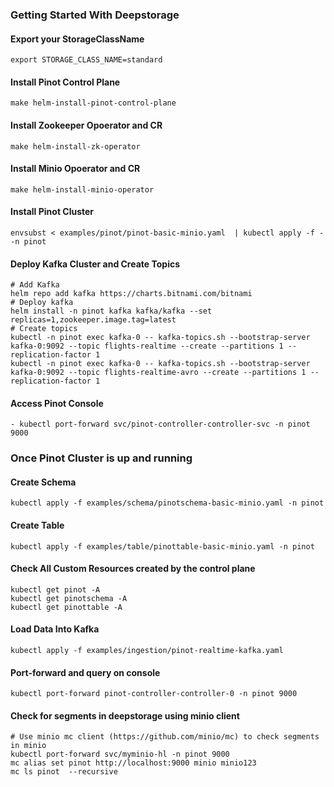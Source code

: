 ### Getting Started With Deepstorage

#### Export your StorageClassName 
```
export STORAGE_CLASS_NAME=standard
```

#### Install Pinot Control Plane
```
make helm-install-pinot-control-plane
```

#### Install Zookeeper Opoerator and CR
```
make helm-install-zk-operator
```

#### Install Minio Opoerator and CR
```
make helm-install-minio-operator
```

#### Install Pinot Cluster
```
envsubst < examples/pinot/pinot-basic-minio.yaml  | kubectl apply -f - -n pinot
```

#### Deploy Kafka Cluster and Create Topics
```
# Add Kafka
helm repo add kafka https://charts.bitnami.com/bitnami
# Deploy kafka
helm install -n pinot kafka kafka/kafka --set replicas=1,zookeeper.image.tag=latest
# Create topics
kubectl -n pinot exec kafka-0 -- kafka-topics.sh --bootstrap-server kafka-0:9092 --topic flights-realtime --create --partitions 1 --replication-factor 1
kubectl -n pinot exec kafka-0 -- kafka-topics.sh --bootstrap-server kafka-0:9092 --topic flights-realtime-avro --create --partitions 1 --replication-factor 1
```

#### Access Pinot Console

```
- kubectl port-forward svc/pinot-controller-controller-svc -n pinot 9000
```

### Once Pinot Cluster is up and running

#### Create Schema
```
kubectl apply -f examples/schema/pinotschema-basic-minio.yaml -n pinot
```

#### Create Table
```
kubectl apply -f examples/table/pinottable-basic-minio.yaml -n pinot
```

#### Check All Custom Resources created by the control plane
```
kubectl get pinot -A
kubectl get pinotschema -A
kubectl get pinottable -A
```

#### Load Data Into Kafka
```
kubectl apply -f examples/ingestion/pinot-realtime-kafka.yaml
```

#### Port-forward and query on console
```
kubectl port-forward pinot-controller-controller-0 -n pinot 9000
```

#### Check for segments in deepstorage using minio client
```
# Use minio mc client (https://github.com/minio/mc) to check segments in minio
kubectl port-forward svc/myminio-hl -n pinot 9000
mc alias set pinot http://localhost:9000 minio minio123 
mc ls pinot  --recursive
```
